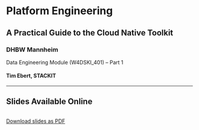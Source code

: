 # Platform Engineering

## A Practical Guide to the Cloud Native Toolkit

### DHBW Mannheim
<!-- .element style="color: var(--r-secondary-color);" -->

Data Engineering Module (W4DSKI_401) – Part 1

#### Tim Ebert, STACKIT
<!-- .element style="color: var(--r-secondary-color); padding-top: 2em;" -->

<!-- .slide: class="center" -->

---

## Slides Available Online

<div class="r-stretch">
<img class="slides-qr-code">
</div>

<a class="slides-qr-code"></a>

<!-- this element is hidden by the ?export-pdf query param added by decktape -->
<a class="slides-pdf-download" href="slides.pdf" download="Platform Engineering - Tim Ebert">Download slides as PDF</a>
